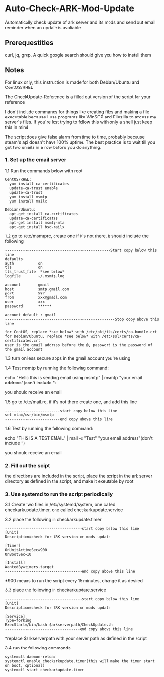 # Auto-Check-ARK-Mod-Update
Automatically check update of ark server and its mods and send out email reminder when an update is avaliable

## Prerequestities 
curl, jq, grep. A quick google search should give you how to install them


## Notes
For linux only, this instruction is made for both Debian/Ubuntu and CentOS/RHEL

The CheckUpdate-Reference is a filled out version of the script for your reference

I don't include commands for things like creating files and making a file executable because I use programs like WinSCP and Filezilla to access my server's files. If you're lost trying to follow this with only a shell just keep this in mind

The script does give false alarm from time to time, probably because steam's api doesn't have 100% uptime. The best practice is to wait till you get two emails in a row before you do anything.


### 1. Set up the email server
1.1  Run the commands below with root
```
CentOS/RHEL:
  yum install ca-certificates
  update-ca-trust enable
  update-ca-trust
  yum install msmtp
  yum install mailx
  
Debian/Ubuntu:
  apt-get install ca-certificates
  update-ca-certificates
  apt-get install msmtp-mta
  apt-get install bsd-mailx
```
  
1.2  go to /etc/msmtprc, create one if it's not there, it should include the following
```
------------------------------------------------Start copy below this line
defaults
auth           on
tls            on
tls_trust_file  *see below*
logfile        ~/.msmtp.log

account        gmail
host           smtp.gmail.com
port           587
from           xxx@gmail.com
user           xxx
password       ******

account default : gmail
--------------------------------------------------Stop copy above this line
```
```
for CentOS, replace *see below* with /etc/pki/tls/certs/ca-bundle.crt
for Debian/Ubuntu, replace *see below* with /etc/ssl/certs/ca-certificates.crt
user is the gmail address before the @, password is the password of the gmail account
```


1.3  turn on less secure apps in the gmail account you're using


1.4  Test msmtp by running the following command: 

echo "Hello this is sending email using msmtp" | msmtp "your email address"(don't include ")
  
you should receive an email

  
1.5  go to /etc/mail.rc, if it's not there create one, and add this line:
```
-------------------------start copy below this line
set mta=/usr/bin/msmtp 
-------------------------end copy above this line
```

1.6  Test by running the following command:
  
echo "THIS IS A TEST EMAIL" | mail -s "Test" "your email address"(don't include ")
  
you should receive an email


### 2. Fill out the scipt
  the directions are included in the script, place the script in the ark server directory as defined in the script, and make it exeutable by root


### 3. Use systemd to run the script periodically
3.1 Create two files in /etc/systemd/system, one called checkarkupdate.timer, one called checkarkupdate.service

3.2 place the following in checkarkupdate.timer
 ```
-----------------------------------start copy below this line
[Unit]
Description=check for ARK version or mods update

[Timer]
OnUnitActiveSec=900
OnBootSec=10

[Install]
WantedBy=timers.target
-----------------------------------end copy above this line
  ```
*900 means to run the script every 15 minutes, change it as desired

3.3 place the following in checkarkupdate.service
  ```
-----------------------------------start copy below this line
[Unit]
Description=check for ARK version or mods update

[Service]
Type=forking
ExecStart=/bin/bash $arkserverpath/CheckUpdate.sh
----------------------------------end copy above this line
  ```
*replace $arkserverpath with your server path as defined in the script

3.4 run the following commands
  ```
  systemctl daemon-reload
  systemctl enable checkarkupdate.timer(this will make the timer start on boot, optional)
  systemctl start checkarkupdate.timer
  ```
